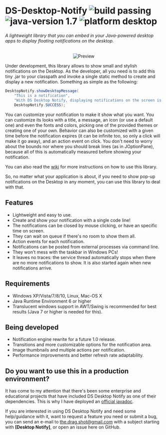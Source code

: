 # DS-Desktop-Notify ![build passing](http://img.shields.io/badge/build-passing-green.png) ![java-version 1.7](http://img.shields.io/badge/java--version-1.7-blue.png?&logo=openjdk&logoColor=white) ![platform desktop](http://img.shields.io/badge/platform-desktop-orange.png)
###### A lightweight library that you can embed in your Java-powered desktop apps to display floating notifications on the desktop.

<p align="center">
  <img src="http://dragshot.webcindario.com/software/img/showcase/desktopnotify.png" alt="Preview"/>
</p>

Under development, this library allows to show small and stylish notifications on the Desktop. As the developer, all you need is to add this tiny .jar to your classpath and invoke a single static method to create and display a new notification. Something as simple as the following:

```java
DesktopNotify.showDesktopMessage(
    "This is a notification",
    "With DS Desktop Notify, displaying notifications on the screen is quick and easy!",
    DesktopNotify.SUCCESS);
```

You can customize your notification to make it show what you want. You can customize its looks with a title, a message, an icon (or use a default one) and even the fonts and colors, picking one of the provided themes or creating one of your own. Behavior can also be customized with a given time before the notification expires (it can be infinite too, so only a click will make it go away), and an action event on click. You don't need to worry about the bounds nor where you should break lines (as in JOptionPane), because all of this is automatically measured before showing your notification.

You can also read the [wiki](https://github.com/DragShot/DS-Desktop-Notify/wiki) for more instructions on how to use this library.

So, no matter what your application is about, if you need to show pop-up notifications on the Desktop in any moment, you can use this library to deal with that.

## Features
- Lightweight and easy to use.
- Create and show your notification with a single code line!
- The notifications can be closed by mouse clicking, or have an specific time on screen.
- They can wait on queue if there's no room to show them all.
- Action events for each notification.
- Notifications can be posted from external processes via command line.
- They won't mess with the taskbar in Windows PCs!
- It leaves no traces: the service thread automatically stops when there are no more notifications to show. It is also started again when new notifications arrive.

## Requirements
- Windows XP/Vista/7/8/10, Linux, Mac-OS X
- Java Runtime Environment 6 or higher
- Translucent windows support in AWT/Swing is recommended for best results (Java 7 or higher is needed for this).

## Being developed
- Notification engine rewrite for a future 1.0 release.
- Transitions and more customizable options for the notification area.
- Image thumbnails and multiple actions per notification.
- Performance improvements and better refresh rate adaptability.

## Do you want to use this in a production environment?
It has come to my attention that there's been some enterprise and educational projects that have included DS Desktop Notify as one of their dependencies. This is why I have deployed an [official javadoc](http://dragshot.webcindario.com/software/desktopnotify/javadoc).

If you are interested in using DS Desktop Notify and need some help/guidance with it, want to request a feature you need or submit a bug, you can send an e-mail to [the.drag.shot@gmail.com](mailto:the.drag.shot@gmail.com) with a subject starting with **[Desktop Notify]**, or open an issue here on GitHub.
